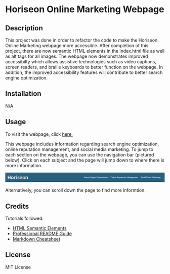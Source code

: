 # Horiseon Online Marketing Webpage

## Description

This project was done in order to refactor the code to make the Horiseon Online Marketing webpage more accessible. After completion of this project, there are now semantic HTML elements in the index.html file as well as alt tags for all images. The webpage now demonstrates improved accessibilty which allows assistive technologies such as video captions, screen readers, and braille keyboards to better function on the webpage. In addition, the improved accessibility features will contribute to better search engine optimization.  

## Installation

N/A

## Usage

To visit the webpage, click [here.](https://shannonkprice00.github.io/Challenge1/)

This webpage includes information regarding search engine optimization, online reputation management, and social media marketing. To jump to each section on the webpage, you can use the navigation bar (pictured below). Click on each subject and the page will jump down to where there is more information. 

![alt text](./assets/images/Screenshot1.png)

Alternatively, you can scroll down the page to find more informtion.

## Credits

Tutorials followed:

* [HTML Semantic Elements](https://www.w3schools.com/html/html5_semantic_elements.asp)
* [Professional README Guide](https://coding-boot-camp.github.io/full-stack/github/professional-readme-guide)
* [Markdown Cheatsheet](https://www.markdownguide.org/cheat-sheet/)

## License

MIT License
